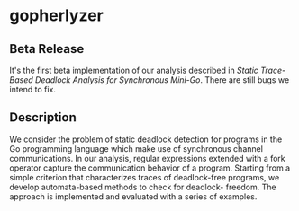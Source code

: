# gopherlyzer

## Beta Release

It's the first beta implementation of our analysis described in *Static Trace-Based Deadlock Analysis for
Synchronous Mini-Go*. There are still bugs we intend to fix.

## Description

We consider the problem of static deadlock detection for
programs in the Go programming language which make use of synchronous
channel communications. In our analysis, regular expressions extended
with a fork operator capture the communication behavior of a program.
Starting from a simple criterion that characterizes traces of deadlock-free
programs, we develop automata-based methods to check for deadlock-
freedom. The approach is implemented and evaluated with a series of
examples.